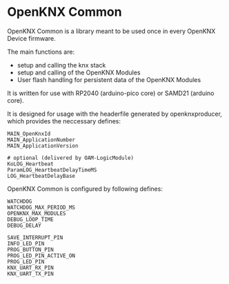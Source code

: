 OpenKNX Common
===

OpenKNX Common is a library meant to be used once in every OpenKNX Device firmware.

The main functions are:
- setup and calling the knx stack
- setup and calling of the OpenKNX Modules
- User flash handling for persistent data of the OpenKNX Modules

It is written for use with RP2040 (arduino-pico core) or SAMD21 (arduino core).

It is designed for usage with the headerfile generated by openknxproducer, which provides the neccessary defines:
```
MAIN_OpenKnxId
MAIN_ApplicationNumber
MAIN_ApplicationVersion

# optional (delivered by OAM-LogicModule)
KoLOG_Heartbeat
ParamLOG_HeartbeatDelayTimeMS
LOG_HeartbeatDelayBase
```

OpenKNX Common is configured by following defines:

```
WATCHDOG
WATCHDOG_MAX_PERIOD_MS
OPENKNX_MAX_MODULES
DEBUG_LOOP_TIME
DEBUG_DELAY

SAVE_INTERRUPT_PIN
INFO_LED_PIN
PROG_BUTTON_PIN
PROG_LED_PIN_ACTIVE_ON
PROG_LED_PIN
KNX_UART_RX_PIN
KNX_UART_TX_PIN
```